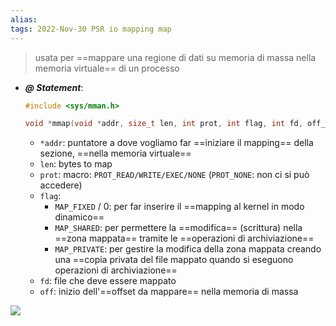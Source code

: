 ```yaml
---
alias: 
tags: 2022-Nov-30 PSR io mapping map
---
```


> usata per ==mappare una regione di dati su memoria di massa nella memoria virtuale== di un processo

- ***@ Statement***:
	```c
	#include <sys/mman.h>  
	
	void *mmap(void *addr, size_t len, int prot, int flag, int fd, off_t off);
	```
	- `*addr`: puntatore a dove vogliamo far ==iniziare il mapping== della sezione, ==nella memoria virtuale==
	- `len`: bytes to map
	- `prot`: macro: `PROT_READ/WRITE/EXEC/NONE` (`PROT_NONE`: non ci si può accedere)
	- `flag`:
		- `MAP_FIXED` / 0: per far inserire il ==mapping al kernel in modo dinamico==
		- `MAP_SHARED`: per permettere la ==modifica== (scrittura) nella ==zona mappata== tramite le ==operazioni di archiviazione==
		- `MAP_PRIVATE`: per gestire la modifica della zona mappata creando una ==copia privata del file mappato quando si eseguono operazioni di archiviazione==
	- `fd`: file che deve essere mappato
	- `off`: inizio dell'==offset da mappare== nella memoria di massa

![](Uni/PSR/img/map.jpeg)